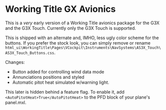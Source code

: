 # Working Title GX Avionics

This is a *very* early version of a Working Title avionics package for the G3X and the G3X Touch.  Currently only the G3X Touch is supported.

This is shipped with an alternate and, IMHO, less ugly color scheme for the buttons.
If you prefer the stock look, you can simply remove or rename `html_ui\WorkingTitle\Pages\VCockpit\Instruments\NavSystems\AS3X_Touch\AS3X_Touch_Buttons.css`.

Changes:

* Button added for controlling wind data mode
* Annunciations positions and styled
* Automatic pitot heat simulated w/warning light.

This later is hidden behind a feature flag.  To enable it, add `<AutoPitotHeat>True</AutoPitotHeat>` to the PFD block of your plane's panel.mxl.